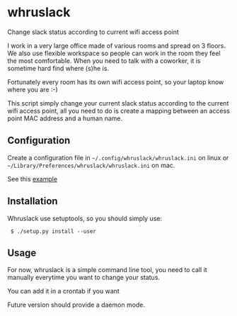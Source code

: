 # whruslack
Change slack status according to current wifi access point

I work in a very large office made of various rooms and spread on 3 floors. We
also use flexible workspace so people can work in the room they feel the most
comfortable.
When you need to talk with a coworker, it is sometime hard find where (s)he is.

Fortunately every room has its own wifi access point, so your laptop know where
you are :-)

This script simply change your current slack status according to the current
wifi access point, all you need to do is create a mapping between an access
point MAC address and a human name.


## Configuration

Create a configuration file in `~/.config/whruslack/whruslack.ini` on linux or
`~/Library/Preferences/whruslack/whruslack.ini` on mac.

See this [example](whruslack.ini)

## Installation

Whruslack use setuptools, so you should simply use:

```
 $ ./setup.py install --user
```

## Usage

For now, whruslack is a simple command line tool, you need to call it manually
everytime you want to change your status.

You can add it in a crontab if you want

Future version should provide a daemon mode.
